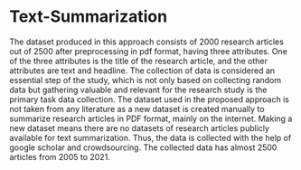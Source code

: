 # Text-Summarization
The dataset produced in this approach consists of 2000 research articles out of 2500 after preprocessing in pdf format, having three attributes. One of the three attributes is the title of the research article, and the other attributes are text and headline. The collection of data is considered an essential step of the study, which is not only based on collecting random data but gathering valuable and relevant for the research study is the primary task data collection. The dataset used in the proposed approach is not taken from any literature as a new dataset is created manually to summarize research articles in PDF format, mainly on the internet. Making a new dataset means there are no datasets of research articles publicly available for text summarization. Thus, the data is collected with the help of google scholar and crowdsourcing. The collected data has almost 2500 articles from 2005 to 2021.
